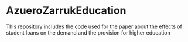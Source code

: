 # AzueroZarrukEducation
This repository includes the code used for the paper about the effects of student loans on the demand and the provision for higher education
